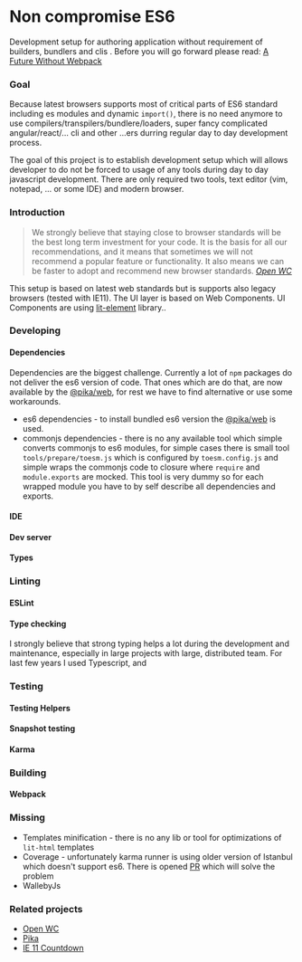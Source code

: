 # Non compromise ES6

Development setup for authoring application without requirement of builders, bundlers and clis .
Before you will go forward please read: [A Future Without Webpack](https://www.pikapkg.com/blog/pika-web-a-future-without-webpack)

### Goal
Because latest browsers supports most of critical parts of ES6 standard including es modules and dynamic `import()`, 
there is no need anymore to use compilers/transpilers/bundlere/loaders, super fancy complicated angular/react/... cli 
and other ...ers durring regular day to day development process.

The goal of this project is to establish development setup which will allows developer to do not be forced to usage of 
any tools during day to day javascript development. There are only required two tools, text editor 
(vim, notepad, ... or some IDE) and modern browser.        

### Introduction
> We strongly believe that staying close to browser standards will be the best long term investment for your code. 
It is the basis for all our recommendations, and it means that sometimes we will not recommend a popular feature or 
functionality. It also means we can be faster to adopt and recommend new browser standards.
*[Open WC](https://open-wc.org/developing/#browser-standards)*

This setup is based on latest web standards but is supports also legacy browsers (tested with IE11). The UI layer is 
based on Web Components. UI Components are using [lit-element](https://lit-element.polymer-project.org/) library.. 



### Developing
#### Dependencies
Dependencies are the biggest challenge. Currently a lot of `npm` packages do not deliver the es6 
version of code. That ones which are do that, are now available by the [@pika/web](https://www.pikapkg.com/),
for rest we have to find alternative or use some workarounds.     
* es6 dependencies - to install bundled es6 version the [@pika/web](https://www.pikapkg.com/) is used.
* commonjs dependencies - there is no any available tool which simple converts commonjs to es6 modules, 
for simple cases there is small tool `tools/prepare/toesm.js` which is configured by `toesm.config.js` 
and simple wraps the commonjs code to closure where `require` and `module.exports` are mocked. 
This tool is very dummy so for each wrapped module you have to by self describe all dependencies 
and exports.
#### IDE
#### Dev server
#### Types
### Linting
#### ESLint
#### Type checking
I strongly believe that strong typing helps a lot during the development and maintenance, especially in large projects 
with large, distributed team. For last few years I used Typescript, and  
  

### Testing
#### Testing Helpers
#### Snapshot testing
#### Karma


### Building
#### Webpack



### Missing
* Templates minification - there is no any lib or tool for optimizations of `lit-html` templates    
* Coverage - unfortunately karma runner is using older version of Istanbul which doesn't support es6. There is opened 
[PR](https://github.com/karma-runner/karma-coverage/pull/377) which will solve the problem 
* WallebyJs     


### Related projects
* [Open WC](https://open-wc.org/)
* [Pika]()
* [IE 11 Countdown](https://gabriellaroche.dev/ie11-death-countdown/)
